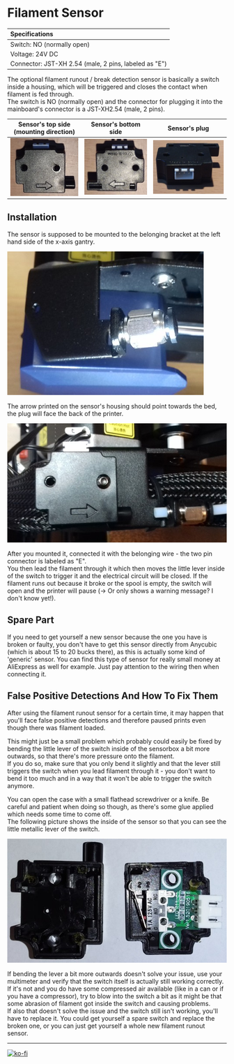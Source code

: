 <link rel=”manifest” href=”docs/manifest.webmanifest”>

# Filament Sensor

| Specifications |
|:---------------|
| Switch: NO (normally open) |
| Voltage: 24V DC |
| Connector: JST-XH 2.54 (male, 2 pins, labeled as "E") |  


The optional filament runout / break detection sensor is basically a switch inside a housing, which will be triggered and closes the contact when filament is fed through.  
The switch is NO (normally open) and the connector for plugging it into the mainboard's connector is a JST-XH2.54 (male, 2 pins).  

| Sensor's top side (mounting direction) | Sensor's bottom side | Sensor's plug |
|:--------------:|:-------------:|:-------------:|
| ![Top side](../assets/images/fil-sens-front_web.jpg) | ![Bottom side](../assets/images/fil-sens-back_web.jpg) | ![Plug](../assets/images/fil-sens-bottomview_web.jpg) |


## Installation  

The sensor is supposed to be mounted to the belonging bracket at the left hand side of the x-axis gantry.  

![Sensor mounting bracket](../assets/images/K2Pro_fil-sens_bowden_mount_web.jpg)

The arrow printed on the sensor's housing should point towards the bed, the plug will face the back of the printer.  

![Sensor mounted](../assets/images/fil-sens_K2Pro_installed_web.jpg)

After you mounted it, connected it with the belonging wire - the two pin connector is labeled as "E".  
You then lead the filament through it which then moves the little lever inside of the switch to trigger it and the electrical circuit will be closed. If the filament runs out because it broke or the spool is empty, the switch will open and the printer will pause (-> Or only shows a warning message? I don't know yet!).  


## Spare Part

If you need to get yourself a new sensor because the one you have is broken or faulty, you don't have to get this sensor directly from Anycubic (which is about 15 to 20 bucks there), as this is actually some kind of 'generic' sensor. You can find this type of sensor for really small money at AliExpress as well for example. Just pay attention to the wiring then when connecting it.    

  
## False Positive Detections And How To Fix Them 

After using the filament runout sensor for a certain time, it may happen that you'll face false positive detections and therefore paused prints even though there was filament loaded.  
   
This might just be a small problem which probably could easily be fixed by bending the little lever of the switch inside of the sensorbox a bit more outwards, so that there's more pressure onto the filament.  
If you do so, make sure that you only bend it slightly and that the lever still triggers the switch when you lead filament through it - you don't want to bend it too much and in a way that it won't be able to trigger the switch anymore.   

You can open the case with a small flathead screwdriver or a knife. Be careful and patient when doing so though, as there's some glue applied which needs some time to come off.  
The following picture shows the inside of the sensor so that you can see the little metallic lever of the switch.  
    
![Filament runout sensor opened](../assets/images/fil-sensor_open_web.jpg)  
    

If bending the lever a bit more outwards doesn't solve your issue, use your multimeter and verify that the switch itself is actually still working correctly. If it's not and you do have some compressed air available (like in a can or if you have a compressor), try to blow into the switch a bit as it might be that some abrasion of filament got inside the switch and causing problems.  
If also that doesn't solve the issue and the switch still isn't working, you'll have to replace it. You could get yourself a spare switch and replace the broken one, or you can just get yourself a whole new filament runout sensor.      

---

[![ko-fi](https://ko-fi.com/img/githubbutton_sm.svg)](https://ko-fi.com/U6U5NPB51)  
  

